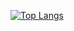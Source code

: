 [![Top Langs](https://github-readme-stats.vercel.app/api/top-langs/?username=avran-v)](https://github.com/anuraghazra/github-readme-stats)
<!---
avran-v/avran-v is a ✨ special ✨ repository because its `README.md` (this file) appears on your GitHub profile.
You can click the Preview link to take a look at your changes.
--->
